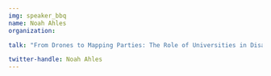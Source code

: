 ```yaml
---
img: speaker_bbq
name: Noah Ahles
organization: 

talk: "From Drones to Mapping Parties: The Role of Universities in Disaster Response"

twitter-handle: Noah Ahles
---
```

